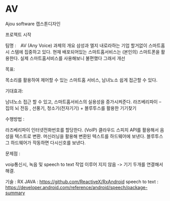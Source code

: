 ﻿# AV
Ajou software 캡스톤디자인

프로젝트 시작

팀명 :　AV (Any Voice)
과제의 개요
삼성과 엘지 내로라하는 기업 할거없이 스마트홈시 스템에 집중하고 있다. 현재 배포되어있는 스마트홈서비스는 (본인의) 스마트폰을 활용한다. 실제 스마트홈서비스를 사용해보니 불편했다 그래서 개선

목표:

목소리를 활용하여 제어할 수 있는 스마트홈 서비스, 남녀노소 쉽게 접근할 수 있다.

기대효과:

남녀노소 접근 할 수 있고, 스마트홈서비스의 실용성을 증가시켜준다.
라즈베리파이 – 집의 뇌
전등 , 선풍기, 청소기(전자기기) + 블루투스를 활용한 기기찾기

수행방법 :

라즈베리파이 인터넷전화번호를 할당한다. (VoIP)
클라우드 스피치 API를 활용해서 음성을 텍스트로 변환.
머신러닝을 활용해 변환된 텍스트를 하드웨어에 보낸다. 블루투스
그 하드웨어가 작동하면 다시신호를 보낸다.

문제점 : 

voip통신시, 녹음 및 speech to text 작업 이루어 지지 않음 -> 기기 두개를 연결해서 해결.

기술 : 
RX JAVA : https://github.com/ReactiveX/RxAndroid
speech to text : https://developer.android.com/reference/android/speech/package-summary




